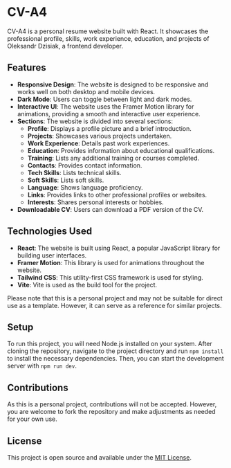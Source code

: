 # CV-A4

CV-A4 is a personal resume website built with React. It showcases the professional profile, skills, work experience, education, and projects of Oleksandr Dzisiak, a frontend developer.

## Features

- **Responsive Design**: The website is designed to be responsive and works well on both desktop and mobile devices.
- **Dark Mode**: Users can toggle between light and dark modes.
- **Interactive UI**: The website uses the Framer Motion library for animations, providing a smooth and interactive user experience.
- **Sections**: The website is divided into several sections:
  - **Profile**: Displays a profile picture and a brief introduction.
  - **Projects**: Showcases various projects undertaken.
  - **Work Experience**: Details past work experiences.
  - **Education**: Provides information about educational qualifications.
  - **Training**: Lists any additional training or courses completed.
  - **Contacts**: Provides contact information.
  - **Tech Skills**: Lists technical skills.
  - **Soft Skills**: Lists soft skills.
  - **Language**: Shows language proficiency.
  - **Links**: Provides links to other professional profiles or websites.
  - **Interests**: Shares personal interests or hobbies.
- **Downloadable CV**: Users can download a PDF version of the CV.

## Technologies Used

- **React**: The website is built using React, a popular JavaScript library for building user interfaces.
- **Framer Motion**: This library is used for animations throughout the website.
- **Tailwind CSS**: This utility-first CSS framework is used for styling.
- **Vite**: Vite is used as the build tool for the project.

Please note that this is a personal project and may not be suitable for direct use as a template. However, it can serve as a reference for similar projects.

## Setup

To run this project, you will need Node.js installed on your system. After cloning the repository, navigate to the project directory and run `npm install` to install the necessary dependencies. Then, you can start the development server with `npm run dev`.

## Contributions

As this is a personal project, contributions will not be accepted. However, you are welcome to fork the repository and make adjustments as needed for your own use.

## License

This project is open source and available under the [MIT License](LICENSE).
